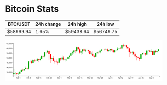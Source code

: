 # Bitcoin Stats

BTC/USDT|24h change|24h high|24h low|
|---|---|---|---|
|$58999.94|1.65%|$59438.64|$56749.75|

<img src="./chart.svg">
